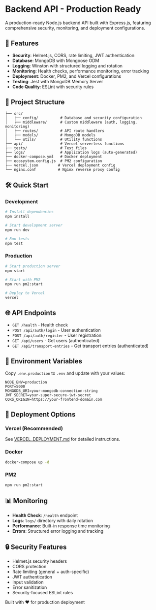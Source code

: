 # Backend API - Production Ready

A production-ready Node.js backend API built with Express.js, featuring comprehensive security, monitoring, and deployment configurations.

## 🚀 Features

- **Security**: Helmet.js, CORS, rate limiting, JWT authentication
- **Database**: MongoDB with Mongoose ODM
- **Logging**: Winston with structured logging and rotation
- **Monitoring**: Health checks, performance monitoring, error tracking
- **Deployment**: Docker, PM2, and Vercel configurations
- **Testing**: Jest with MongoDB Memory Server
- **Code Quality**: ESLint with security rules

## 📁 Project Structure

```
├── src/
│   ├── config/          # Database and security configuration
│   ├── middleware/      # Custom middleware (auth, logging, monitoring)
│   ├── routes/          # API route handlers
│   ├── models/          # MongoDB models
│   └── utils/           # Utility functions
├── api/                 # Vercel serverless functions
├── tests/               # Test files
├── logs/                # Application logs (auto-generated)
├── docker-compose.yml   # Docker deployment
├── ecosystem.config.js  # PM2 configuration
├── vercel.json         # Vercel deployment config
└── nginx.conf          # Nginx reverse proxy config
```

## 🛠️ Quick Start

### Development
```bash
# Install dependencies
npm install

# Start development server
npm run dev

# Run tests
npm test
```

### Production
```bash
# Start production server
npm start

# Start with PM2
npm run pm2:start

# Deploy to Vercel
vercel
```

## 🌐 API Endpoints

- `GET /health` - Health check
- `POST /api/auth/login` - User authentication
- `POST /api/auth/register` - User registration
- `GET /api/users` - Get users (authenticated)
- `GET /api/transport-entries` - Get transport entries (authenticated)

## 🔧 Environment Variables

Copy `.env.production` to `.env` and update with your values:

```env
NODE_ENV=production
PORT=5000
MONGODB_URI=your-mongodb-connection-string
JWT_SECRET=your-super-secure-jwt-secret
CORS_ORIGIN=https://your-frontend-domain.com
```

## 🚀 Deployment Options

### Vercel (Recommended)
See [VERCEL_DEPLOYMENT.md](./VERCEL_DEPLOYMENT.md) for detailed instructions.

### Docker
```bash
docker-compose up -d
```

### PM2
```bash
npm run pm2:start
```

## 📊 Monitoring

- **Health Check**: `/health` endpoint
- **Logs**: `logs/` directory with daily rotation
- **Performance**: Built-in response time monitoring
- **Errors**: Structured error logging and tracking

## 🔒 Security Features

- Helmet.js security headers
- CORS protection
- Rate limiting (general + auth-specific)
- JWT authentication
- Input validation
- Error sanitization
- Security-focused ESLint rules


Built with ❤️ for production deployment
